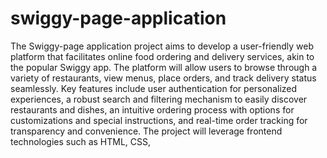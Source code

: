 # swiggy-page-application 


The Swiggy-page application project aims to develop a user-friendly web platform that facilitates online food ordering and delivery services, akin to the popular Swiggy app. The platform will allow users to browse through a variety of restaurants, view menus, place orders, and track delivery status seamlessly. Key features include user authentication for personalized experiences, a robust search and filtering mechanism to easily discover restaurants and dishes, an intuitive ordering process with options for customizations and special instructions, and real-time order tracking for transparency and convenience. The project will leverage frontend technologies such as HTML, CSS,
